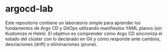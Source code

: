 # argocd-lab
Este repositorio contiene un laboratorio simple para aprender los fundamentos de Argo CD y GitOps utilizando manifiestos YAML planos (sin Kustomize ni Helm). El objetivo es comprender cómo Argo CD sincroniza el estado del clúster con lo declarado en Git y cómo responde ante cambios, desviaciones (drift) o eliminaciones (prune).
